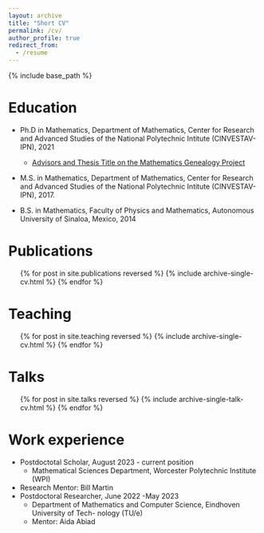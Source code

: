 ```yaml
---
layout: archive
title: "Short CV"
permalink: /cv/
author_profile: true
redirect_from:
  - /resume
---
```


{% include base_path %}

Education
======
* Ph.D in Mathematics, Department of Mathematics, Center for Research and Advanced Studies of the National Polytechnic Intitute (CINVESTAV-IPN), 2021
  * [Advisors and Thesis Title on the Mathematics Genealogy Project](https://www.mathgenealogy.org/id.php?id=278914)
    
* M.S. in Mathematics, Department of Mathematics, Center for Research and Advanced Studies of the National Polytechnic Intitute (CINVESTAV-IPN), 2017.
* B.S. in Mathematics, Faculty of Physics and Mathematics, Autonomous University of Sinaloa, Mexico, 2014

Publications
======
  <ul>{% for post in site.publications reversed %}
    {% include archive-single-cv.html %}
  {% endfor %}</ul>

[//]: # (Service and leadership)
[//]: #======
[//]: # (*Currently signed in to 43 different slack teams)

Teaching
======
  <ul>{% for post in site.teaching reversed %}
    {% include archive-single-cv.html %}
  {% endfor %}</ul>
  
Talks
======
  <ul>{% for post in site.talks reversed %}
    {% include archive-single-talk-cv.html  %}
  {% endfor %}</ul>

Work experience
======
* Postdoctotal Scholar, August 2023 - current position
  * Mathematical Sciences Department, Worcester Polytechnic Institute (WPI)
* Research Mentor: Bill Martin
* Postdoctoral Researcher, June 2022 -May 2023
  * Department of Mathematics and Computer Science, Eindhoven University of Tech-
nology (TU/e)
  * Mentor: Aida Abiad
